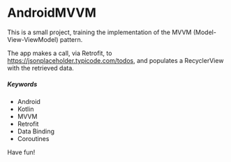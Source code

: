 # AndroidMVVM

This is a small project, training the implementation of the MVVM (Model-View-ViewModel) pattern.

The app makes a call, via Retrofit, to https://jsonplaceholder.typicode.com/todos, and populates a RecyclerView with the retrieved data.

##### Keywords
* Android
* Kotlin
* MVVM
* Retrofit
* Data Binding
* Coroutines

Have fun!